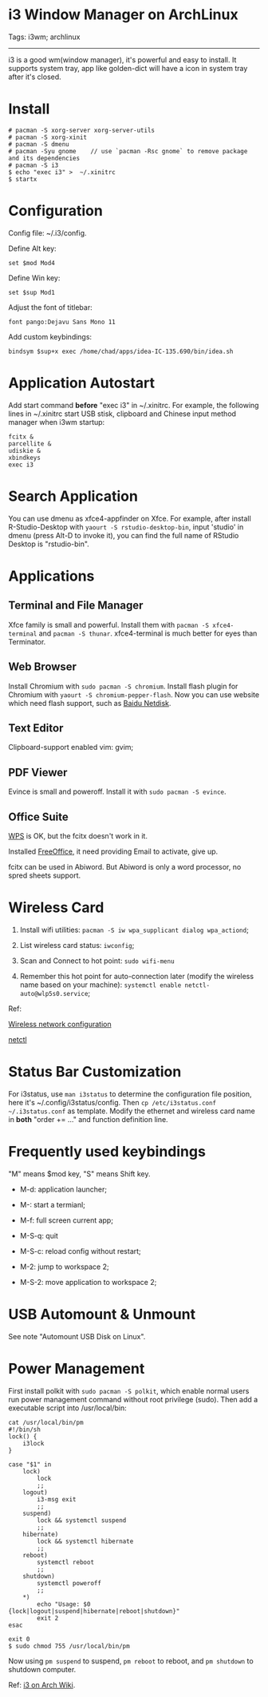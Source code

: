 # i3 Window Manager on ArchLinux
Tags: i3wm; archlinux

------

i3 is a good wm(window manager), it's powerful and easy to install. It supports system tray, app like golden-dict will have a icon in system tray after it's closed.

# Install

    # pacman -S xorg-server xorg-server-utils
    # pacman -S xorg-xinit
    # pacman -S dmenu
    # pacman -Syu gnome    // use `pacman -Rsc gnome` to remove package and its dependencies
    # pacman -S i3
    $ echo "exec i3" >  ~/.xinitrc
    $ startx

# Configuration

Config file: ~/.i3/config.

Define Alt key:

    set $mod Mod4

Define Win key:

    set $sup Mod1

Adjust the font of titlebar:

    font pango:Dejavu Sans Mono 11

Add custom keybindings:

    bindsym $sup+x exec /home/chad/apps/idea-IC-135.690/bin/idea.sh

# Application Autostart

Add start command **before** "exec i3" in ~/.xinitrc.
For example, the following lines in ~/.xinitrc start USB stisk, clipboard and Chinese input method manager when i3wm startup:

    fcitx &
    parcellite &
    udiskie &
    xbindkeys
    exec i3

# Search Application

You can use dmenu as xfce4-appfinder on Xfce.
For example, after install R-Studio-Desktop with `yaourt -S rstudio-desktop-bin`,
input 'studio' in dmenu (press Alt-D to invoke it),
you can find the full name of RStudio Desktop is "rstudio-bin".

# Applications

## Terminal and File Manager

Xfce family is small and powerful. Install them with `pacman -S xfce4-terminal` and `pacman -S thunar`.
xfce4-terminal is much better for eyes than Terminator.

## Web Browser

Install Chromium with `sudo pacman -S chromium`.
Install flash plugin for Chromium with `yaourt -S chromium-pepper-flash`.
Now you can use website which need flash support, such as [Baidu Netdisk](http://pan.baidu.com/).

## Text Editor

Clipboard-support enabled vim: gvim;

## PDF Viewer

Evince is small and poweroff. Install it with `sudo pacman -S evince`.

## Office Suite

[WPS](http://www.wps.cn/) is OK, but the fcitx doesn't work in it.

Installed [FreeOffice](http://www.freeoffice.com/), it need providing Email to activate, give up.

fcitx can be used in Abiword. But Abiword is only a word processor, no spred sheets support.

# Wireless Card

1. Install wifi utilities: `pacman -S iw wpa_supplicant dialog wpa_actiond`;

1. List wireless card status: `iwconfig`;

1. Scan and Connect to hot point: `sudo wifi-menu`

1. Remember this hot point for auto-connection later (modify the wireless name based on your machine): `systemctl enable netctl-auto@wlp5s0.service`;

Ref:

[Wireless network configuration](https://wiki.archlinux.org/index.php/Wireless_network_configuration)

[netctl](https://wiki.archlinux.org/index.php/Netctl)


# Status Bar Customization

For i3status, use `man i3status` to determine the configuration file position, here it's ~/.config/i3status/config.
Then `cp /etc/i3status.conf ~/.i3status.conf` as template. Modify the ethernet and wireless card name in **both** "order += ..." and function definition line.

# Frequently used keybindings

"M" means $mod key, "S" means Shift key.

* M-d: application launcher;

* M-<Enter>: start a termianl;

* M-f: full screen current app;

* M-S-q: quit

* M-S-c: reload config without restart;

* M-2: jump to workspace 2;

* M-S-2: move application to workspace 2;

# USB Automount & Unmount

See note "Automount USB Disk on Linux".

# Power Management

First install polkit with `sudo pacman -S polkit`, which enable normal users run power management command without root privilege (sudo).
Then add a executable script into /usr/local/bin:

    cat /usr/local/bin/pm
    #!/bin/sh
    lock() {
        i3lock
    }

    case "$1" in
        lock)
            lock
            ;;
        logout)
            i3-msg exit
            ;;
        suspend)
            lock && systemctl suspend
            ;;
        hibernate)
            lock && systemctl hibernate
            ;;
        reboot)
            systemctl reboot
            ;;
        shutdown)
            systemctl poweroff
            ;;
        *)
            echo "Usage: $0 {lock|logout|suspend|hibernate|reboot|shutdown}"
            exit 2
    esac

    exit 0
    $ sudo chmod 755 /usr/local/bin/pm

Now using `pm suspend` to suspend, `pm reboot` to reboot, and `pm shutdown` to shutdown computer.

Ref: [i3 on Arch Wiki](https://wiki.archlinux.org/index.php/I3#Shutdown.2C_reboot.2C_lock_screen).
